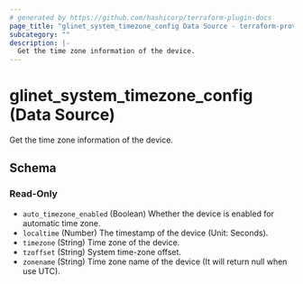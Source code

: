 ```yaml
---
# generated by https://github.com/hashicorp/terraform-plugin-docs
page_title: "glinet_system_timezone_config Data Source - terraform-provider-glinet"
subcategory: ""
description: |-
  Get the time zone information of the device.
---
```


# glinet_system_timezone_config (Data Source)

Get the time zone information of the device.



<!-- schema generated by tfplugindocs -->
## Schema

### Read-Only

- `auto_timezone_enabled` (Boolean) Whether the device is enabled for automatic time zone.
- `localtime` (Number) The timestamp of the device (Unit: Seconds).
- `timezone` (String) Time zone of the device.
- `tzoffset` (String) System time-zone offset.
- `zonename` (String) Time zone name of the device (It will return null when use UTC).
